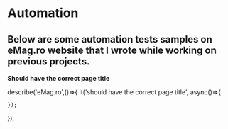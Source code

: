 # Automation

Below are some automation tests samples on eMag.ro website that I wrote while working on previous projects.
-------
**Should have the correct page title**


describe('eMag.ro',()=>{
	it('should have the correct page title', async()=>{

	});
});
